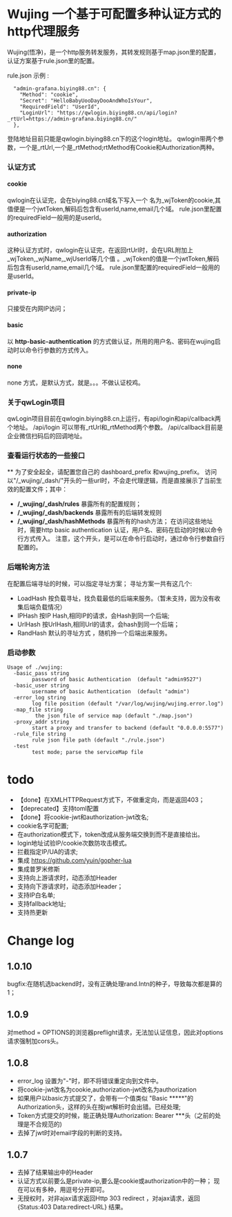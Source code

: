# Wujing 一个基于可配置多种认证方式的http代理服务

Wujing(悟净)，是一个http服务转发服务，其转发规则基于map.json里的配置，认证方案基于rule.json里的配置。

rule.json 示例 :
```
  "admin-grafana.biying88.cn": {
    "Method": "cookie",
    "Secret": "HelloBabyUooDayDooAndWhoIsYour",
    "RequiredField": "UserId",
    "LoginUrl": "https://qwlogin.biying88.cn/api/login?_rtUrl=https://admin-grafana.biying88.cn/"
  },
```
登陆地址目前只能是qwlogin.biying88.cn下的这个login地址。
qwlogin带两个参数，一个是_rtUrl,一个是_rtMethod;rtMethod有Cookie和Authorization两种。

### 认证方式 

#### cookie
qwlogin在认证完，会在biying88.cn域名下写入一个 名为_wjToken的cookie,其值便是一个jwtToken,解码后包含有userId,name,email几个域。
rule.json里配置的requiredField一般用的是userId。
#### authorization
这种认证方式时，qwlogin在认证完，在返回rtUrl时，会在URL附加上_wjToken,_wjName,_wjUserId等几个值 。_wjToken的值是一个jwtToken,解码后包含有userId,name,email几个域。
rule.json里配置的requiredField一般用的是userId。
#### private-ip
只接受在内网IP访问；
#### basic
以 **http-basic-authentication** 的方式做认证，所用的用户名、密码在wujing启动时以命令行参数的方式传入。
	
#### none
none 方式，是默认方式，就是。。。不做认证校鸡。

### 关于qwLogin项目
qwLogin项目目前在qwlogin.biying88.cn上运行，有api/login和api/callback两个地址。
/api/login 可以带有_rtUrl和_rtMethod两个参数。
/api/callback目前是企业微信扫码后的回调地址。


### 查看运行状态的一些接口
** 为了安全起全，请配置您自己的 dashboard_prefix 和wujing_prefix。
访问以"/_wujing/_dash/"开头的一些url时，不会走代理逻辑，而是直接展示了当前生效的配置文件；其中：
- **/_wujing/_dash/rules** 暴露所有的配置规则；
- **/_wujing/_dash/backends** 暴露所有的后端转发规则
- **/_wujing/_dash/hashMethods** 暴露所有的hash方法；
在访问这些地址时，需要http basic authentication 认证，用户名、密码在启动的时候以命令行方式传入。
注意，这个开头，是可以在命令行启动时，通过命令行参数自行配置的。

### 后端轮询方法
在配置后端寻址的时候，可以指定寻址方案；
寻址方案一共有这几个:
- LoadHash 按负载寻址，找负载最低的后端来服务。（暂未支持，因为没有收集后端负载情况）
- IPHash 按IP Hash,相同IP的请求，会Hash到同一个后端;
- UrlHash 按UrlHash,相同Url的请求，会hash到同一个后端；
- RandHash 默认的寻址方式 ，随机拎一个后端出来服务。

### 启动参数

```
Usage of ./wujing:
  -basic_pass string
    	password of basic Authentication  (default "admin9527")
  -basic_user string
    	username of basic Authentication  (default "admin")
  -error_log string
    	log file position (default "/var/log/wujing/wujing.error.log")
  -map_file string
    	 the json file of service map (default "./map.json")
  -proxy_addr string
    	start a proxy and transfer to backend (default "0.0.0.0:5577")
  -rule_file string
    	rule json file path (default "./rule.json")
  -test
    	test mode; parse the serviceMap file
```

# todo
- 【done】在XMLHTTPRequest方式下，不做重定向，而是返回403；
- 【deprecated】支持toml配置
- 【done】将cookie-jwt和authorization-jwt改名;
- cookie名字可配置;
- 在authorization模式下，token改成从服务端交换到而不是直接给出。
- login地址试验IP/cookie次数防攻击模式。 
- 拦截指定IP/UA的请求;
- 集成 https://github.com/yuin/gopher-lua
- 集成普罗米修斯
- 支持向上游请求时，动态添加Header 
- 支持向下游请求时，动态添加Header；
- 支持IP白名单;
- 支持fallback地址;
- 支持热更新

# Change log

## 1.0.10
bugfix:在随机选backend时，没有正确处理rand.Intn的种子，导致每次都是算的1；

## 1.0.9
对method = OPTIONS的浏览器preflight请求，无法加认证信息，因此对options请求强制加cors头。

## 1.0.8
- error_log 设置为"-"时，即不将错误重定向到文件中。
- 将cookie-jwt改名为cookie,authorization-jwt改名为authorization
- 如果用户以basic方式提交了，会带有一个值类似 "Basic *****"的Authorization头，这样的头在按jwt解析时会出错。已经处理;
- Token方式提交的时候，能正确处理Authorization: Bearer ***头（之前的处理是不合规范的)
- 去掉了jwt时对email字段的判断的支持。

## 1.0.7
- 去掉了结果输出中的Header
- 认证方式以前要么是private-ip,要么是cookie或authorization中的一种；
现在可以有多种，用逗号分开即可。
- 无授权时，对非ajax请求返回Http 303 redirect ，对ajax请求，返回 {Status:403 Data:redirect-URL} 结果。
